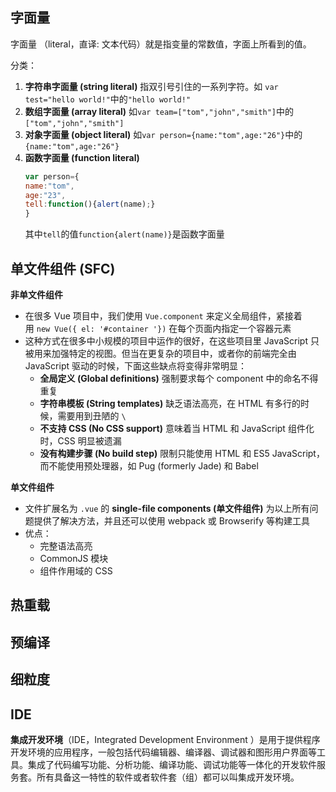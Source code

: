 ## 字面量
字面量 （literal，直译: 文本代码）就是指变量的常数值，字面上所看到的值。

分类：
1. **字符串字面量 (string literal)**
    指双引号引住的一系列字符。如 `var test="hello world!"`中的`"hello world!"`
2. **数组字面量 (array literal)**
	如`var team=["tom","john","smith"]`中的`["tom","john","smith"]`
3. **对象字面量 (object literal)**
	如`var person={name:"tom",age:"26"}`中的`{name:"tom",age:"26"}`
4. **函数字面量 (function literal)**
	```js
	var person={
    name:"tom",
    age:"23",
    tell:function(){alert(name);}
	}
	```
	其中`tell`的值`function{alert(name)}`是函数字面量

## 单文件组件 (SFC)

**非单文件组件**
- 在很多 Vue 项目中，我们使用 `Vue.component` 来定义全局组件，紧接着用 `new Vue({ el: '#container '})` 在每个页面内指定一个容器元素
- 这种方式在很多中小规模的项目中运作的很好，在这些项目里 JavaScript 只被用来加强特定的视图。但当在更复杂的项目中，或者你的前端完全由 JavaScript 驱动的时候，下面这些缺点将变得非常明显：
	- **全局定义 (Global definitions)** 强制要求每个 component 中的命名不得重复
	- **字符串模板 (String templates)** 缺乏语法高亮，在 HTML 有多行的时候，需要用到丑陋的 `\`
	- **不支持 CSS (No CSS support)** 意味着当 HTML 和 JavaScript 组件化时，CSS 明显被遗漏
	- **没有构建步骤 (No build step)** 限制只能使用 HTML 和 ES5 JavaScript，而不能使用预处理器，如 Pug (formerly Jade) 和 Babel

**单文件组件**
- 文件扩展名为 `.vue` 的 **single-file components (单文件组件)** 为以上所有问题提供了解决方法，并且还可以使用 webpack 或 Browserify 等构建工具
- 优点：
	- 完整语法高亮
	- CommonJS 模块
	- 组件作用域的 CSS

## 热重载


## 预编译


## 细粒度


## IDE

**集成开发环境**（IDE，Integrated Development Environment ）是用于提供程序开发环境的应用程序，一般包括代码编辑器、编译器、调试器和图形用户界面等工具。集成了代码编写功能、分析功能、编译功能、调试功能等一体化的开发软件服务套。所有具备这一特性的软件或者软件套（组）都可以叫集成开发环境。